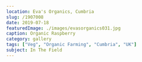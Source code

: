 ```yaml
---
location: Eva's Organics, Cumbria
slug: /1907008
date: 2019-07-18
featuredImage: ./images/evasorganics031.jpg
caption: Organic Raspberry
category: gallery
tags: ["Veg", "Organic Farming", "Cumbria", "UK"]
subject: In The Field
---
```

